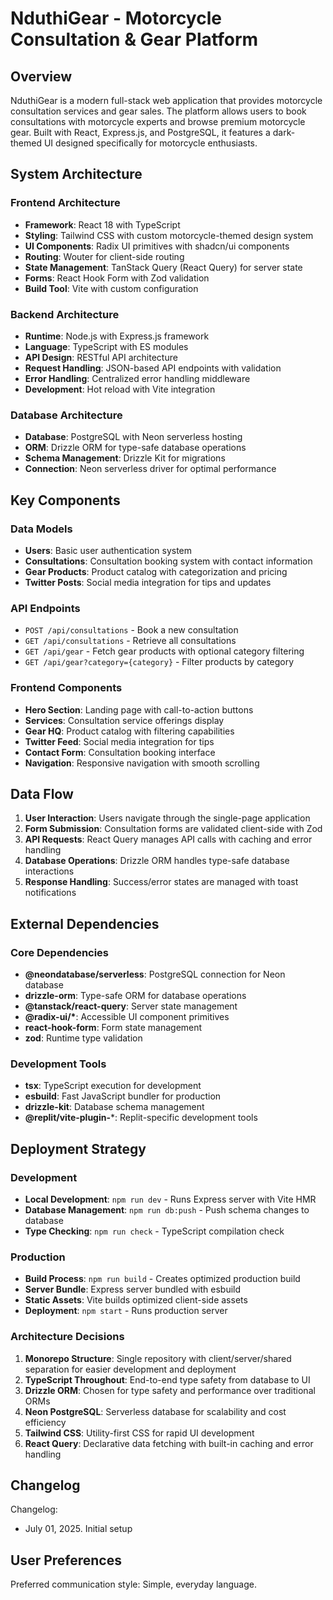 # NduthiGear - Motorcycle Consultation & Gear Platform

## Overview

NduthiGear is a modern full-stack web application that provides motorcycle consultation services and gear sales. The platform allows users to book consultations with motorcycle experts and browse premium motorcycle gear. Built with React, Express.js, and PostgreSQL, it features a dark-themed UI designed specifically for motorcycle enthusiasts.

## System Architecture

### Frontend Architecture
- **Framework**: React 18 with TypeScript
- **Styling**: Tailwind CSS with custom motorcycle-themed design system
- **UI Components**: Radix UI primitives with shadcn/ui components
- **Routing**: Wouter for client-side routing
- **State Management**: TanStack Query (React Query) for server state
- **Forms**: React Hook Form with Zod validation
- **Build Tool**: Vite with custom configuration

### Backend Architecture
- **Runtime**: Node.js with Express.js framework
- **Language**: TypeScript with ES modules
- **API Design**: RESTful API architecture
- **Request Handling**: JSON-based API endpoints with validation
- **Error Handling**: Centralized error handling middleware
- **Development**: Hot reload with Vite integration

### Database Architecture
- **Database**: PostgreSQL with Neon serverless hosting
- **ORM**: Drizzle ORM for type-safe database operations
- **Schema Management**: Drizzle Kit for migrations
- **Connection**: Neon serverless driver for optimal performance

## Key Components

### Data Models
- **Users**: Basic user authentication system
- **Consultations**: Consultation booking system with contact information
- **Gear Products**: Product catalog with categorization and pricing
- **Twitter Posts**: Social media integration for tips and updates

### API Endpoints
- `POST /api/consultations` - Book a new consultation
- `GET /api/consultations` - Retrieve all consultations
- `GET /api/gear` - Fetch gear products with optional category filtering
- `GET /api/gear?category={category}` - Filter products by category

### Frontend Components
- **Hero Section**: Landing page with call-to-action buttons
- **Services**: Consultation service offerings display
- **Gear HQ**: Product catalog with filtering capabilities
- **Twitter Feed**: Social media integration for tips
- **Contact Form**: Consultation booking interface
- **Navigation**: Responsive navigation with smooth scrolling

## Data Flow

1. **User Interaction**: Users navigate through the single-page application
2. **Form Submission**: Consultation forms are validated client-side with Zod
3. **API Requests**: React Query manages API calls with caching and error handling
4. **Database Operations**: Drizzle ORM handles type-safe database interactions
5. **Response Handling**: Success/error states are managed with toast notifications

## External Dependencies

### Core Dependencies
- **@neondatabase/serverless**: PostgreSQL connection for Neon database
- **drizzle-orm**: Type-safe ORM for database operations
- **@tanstack/react-query**: Server state management
- **@radix-ui/\***: Accessible UI component primitives
- **react-hook-form**: Form state management
- **zod**: Runtime type validation

### Development Tools
- **tsx**: TypeScript execution for development
- **esbuild**: Fast JavaScript bundler for production
- **drizzle-kit**: Database schema management
- **@replit/vite-plugin-***: Replit-specific development tools

## Deployment Strategy

### Development
- **Local Development**: `npm run dev` - Runs Express server with Vite HMR
- **Database Management**: `npm run db:push` - Push schema changes to database
- **Type Checking**: `npm run check` - TypeScript compilation check

### Production
- **Build Process**: `npm run build` - Creates optimized production build
- **Server Bundle**: Express server bundled with esbuild
- **Static Assets**: Vite builds optimized client-side assets
- **Deployment**: `npm start` - Runs production server

### Architecture Decisions

1. **Monorepo Structure**: Single repository with client/server/shared separation for easier development and deployment
2. **TypeScript Throughout**: End-to-end type safety from database to UI
3. **Drizzle ORM**: Chosen for type safety and performance over traditional ORMs
4. **Neon PostgreSQL**: Serverless database for scalability and cost efficiency
5. **Tailwind CSS**: Utility-first CSS for rapid UI development
6. **React Query**: Declarative data fetching with built-in caching and error handling

## Changelog

Changelog:
- July 01, 2025. Initial setup

## User Preferences

Preferred communication style: Simple, everyday language.